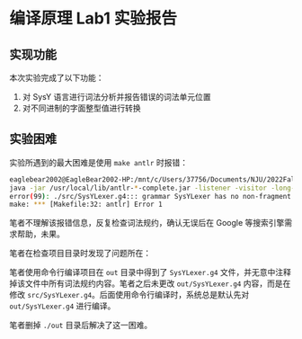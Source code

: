 # 编译原理 Lab1 实验报告

## 实现功能

本次实验完成了以下功能：

1. 对 SysY 语言进行词法分析并报告错误的词法单元位置
2. 对不同进制的字面整型值进行转换

## 实验困难

实验所遇到的最大困难是使用 `make antlr` 时报错：

```bash
eaglebear2002@EagleBear2002-HP:/mnt/c/Users/37756/Documents/NJU/2022Fall/Compilers/Lab$ make antlr
java -jar /usr/local/lib/antlr-*-complete.jar -listener -visitor -long-messages  ./src/SysYLexer.g4
error(99): ./src/SysYLexer.g4::: grammar SysYLexer has no non-fragment rules
make: *** [Makefile:32: antlr] Error 1
```

笔者不理解该报错信息，反复检查词法规约，确认无误后在 Google 等搜索引擎需求帮助，未果。

笔者在检查项目目录时发现了问题所在：

笔者使用命令行编译项目在 `out` 目录中得到了 `SysYLexer.g4` 文件，并无意中注释掉该文件中所有词法规约内容。笔者之后未更改 `out/SysYLexer.g4` 内容，而是在修改 `src/SysYLexer.g4`。后面使用命令行编译时，系统总是默认先对 `out/SysYLexer.g4` 进行编译。

笔者删掉 `./out` 目录后解决了这一困难。